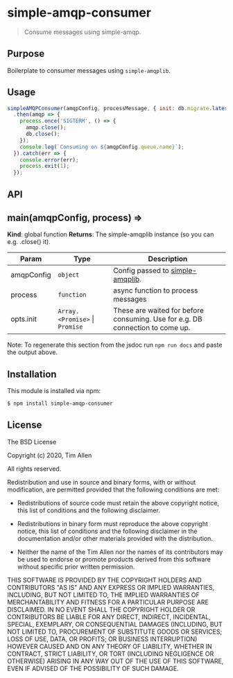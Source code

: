 # simple-amqp-consumer

> Consume messages using simple-amqp.

## Purpose
Boilerplate to consumer messages using `simple-amqplib`.

## Usage

```js
simpleAMQPConsumer(amqpConfig, processMessage, { init: db.migrate.latest() })
  .then(amqp => {
    process.once('SIGTERM', () => {
      amqp.close();
      db.close();
    });
    console.log(`Consuming on ${amqpConfig.queue.name}`);
  }).catch(err => {
    console.error(err);
    process.exit(1);
  });
```

## API

<a name="main"></a>

## main(amqpConfig, process) ⇒
**Kind**: global function
**Returns**: The simple-amqplib instance (so you can e.g. .close() it).

| Param | Type | Description |
| --- | --- | --- |
| amqpConfig | <code>object</code> | Config passed to [simple-amqplib](https://github.com/noblesamurai/node-simple-amqplib). |
| process | <code>function</code> | async function to process messages |
| opts.init | <code>Array.&lt;Promise&gt;</code> \| <code>Promise</code> | These are waited for before consuming. Use for e.g. DB connection to come up. |


Note: To regenerate this section from the jsdoc run `npm run docs` and paste
the output above.

## Installation

This module is installed via npm:

``` bash
$ npm install simple-amqp-consumer
```
## License

The BSD License

Copyright (c) 2020, Tim Allen

All rights reserved.

Redistribution and use in source and binary forms, with or without modification,
are permitted provided that the following conditions are met:

* Redistributions of source code must retain the above copyright notice, this
  list of conditions and the following disclaimer.

* Redistributions in binary form must reproduce the above copyright notice, this
  list of conditions and the following disclaimer in the documentation and/or
  other materials provided with the distribution.

* Neither the name of the Tim Allen nor the names of its
  contributors may be used to endorse or promote products derived from
  this software without specific prior written permission.

THIS SOFTWARE IS PROVIDED BY THE COPYRIGHT HOLDERS AND CONTRIBUTORS "AS IS" AND
ANY EXPRESS OR IMPLIED WARRANTIES, INCLUDING, BUT NOT LIMITED TO, THE IMPLIED
WARRANTIES OF MERCHANTABILITY AND FITNESS FOR A PARTICULAR PURPOSE ARE
DISCLAIMED. IN NO EVENT SHALL THE COPYRIGHT HOLDER OR CONTRIBUTORS BE LIABLE FOR
ANY DIRECT, INDIRECT, INCIDENTAL, SPECIAL, EXEMPLARY, OR CONSEQUENTIAL DAMAGES
(INCLUDING, BUT NOT LIMITED TO, PROCUREMENT OF SUBSTITUTE GOODS OR SERVICES;
LOSS OF USE, DATA, OR PROFITS; OR BUSINESS INTERRUPTION) HOWEVER CAUSED AND ON
ANY THEORY OF LIABILITY, WHETHER IN CONTRACT, STRICT LIABILITY, OR TORT
(INCLUDING NEGLIGENCE OR OTHERWISE) ARISING IN ANY WAY OUT OF THE USE OF THIS
SOFTWARE, EVEN IF ADVISED OF THE POSSIBILITY OF SUCH DAMAGE.

